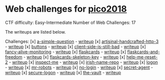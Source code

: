 # Web challenges for [pico2018](https://picoctf.com)

CTF difficulty: Easy-Intermediate
Number of Web Challenges: 17

The writeups are listed below.

Challenges:
[x] [a-simple-question](#) - [writeup](a-simple-question/writeup.md)
[x] [artisinal-handcrafted-http-3](#) - [writeup](artisinal-handcrafted-http-3/writeup.md)
[x] [buttons](#) - [writeup](buttons/writeup.md)
[x] [client-side-is-still-bad](#) - [writeup](client-side-is-still-bad/writeup.md)
[x] [fancy-alive-monitoring](#) - [writeup](fancy-alive-monitoring/writeup.md)
[x] [flaskcards](#) - [writeup](flaskcards/writeup.md)
[x] [flaskcards-and-freedom](#) - [writeup](flaskcards-and-freedom/writeup.md)
[x] [flaskcards-skeleton-key](#) - [writeup](flaskcards-skeleton-key/writeup.md)
[x] [help-me-reset-2](#) - [writeup](help-me-reset-2/writeup.md)
[x] [inspect-me](#) - [writeup](inspect-me/writeup.md)
[x] [irish-name-repo](#) - [writeup](irish-name-repo/writeup.md)
[x] [logon](#) - [writeup](logon/writeup.md)
[x] [mr-robots](#) - [writeup](mr-robots/writeup.md)
[x] [no-login](#) - [writeup](no-login/writeup.md)
[x] [secret-agent](#) - [writeup](secret-agent/writeup.md)
[x] [secure-logon](#) - [writeup](secure-logon/writeup.md)
[x] [the-vault](#) - [writeup](the-vault/writeup.md)

